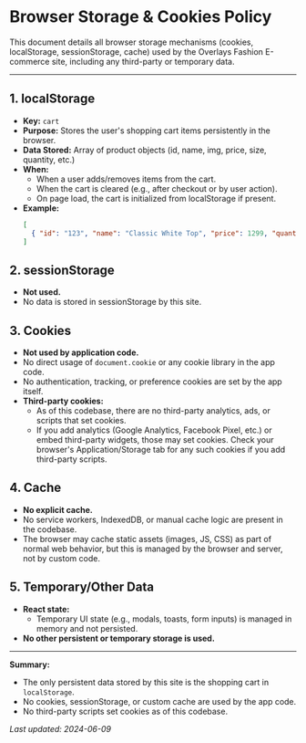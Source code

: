 # Browser Storage & Cookies Policy

This document details all browser storage mechanisms (cookies, localStorage, sessionStorage, cache) used by the Overlays Fashion E-commerce site, including any third-party or temporary data.

---

## 1. localStorage
- **Key:** `cart`
- **Purpose:** Stores the user's shopping cart items persistently in the browser.
- **Data Stored:** Array of product objects (id, name, img, price, size, quantity, etc.)
- **When:**
  - When a user adds/removes items from the cart.
  - When the cart is cleared (e.g., after checkout or by user action).
  - On page load, the cart is initialized from localStorage if present.
- **Example:**
  ```json
  [
    { "id": "123", "name": "Classic White Top", "price": 1299, "quantity": 1 }
  ]
  ```

## 2. sessionStorage
- **Not used.**
- No data is stored in sessionStorage by this site.

## 3. Cookies
- **Not used by application code.**
- No direct usage of `document.cookie` or any cookie library in the app code.
- No authentication, tracking, or preference cookies are set by the app itself.
- **Third-party cookies:**
  - As of this codebase, there are no third-party analytics, ads, or scripts that set cookies.
  - If you add analytics (Google Analytics, Facebook Pixel, etc.) or embed third-party widgets, those may set cookies. Check your browser's Application/Storage tab for any such cookies if you add third-party scripts.

## 4. Cache
- **No explicit cache.**
- No service workers, IndexedDB, or manual cache logic are present in the codebase.
- The browser may cache static assets (images, JS, CSS) as part of normal web behavior, but this is managed by the browser and server, not by custom code.

## 5. Temporary/Other Data
- **React state:**
  - Temporary UI state (e.g., modals, toasts, form inputs) is managed in memory and not persisted.
- **No other persistent or temporary storage is used.**

---

**Summary:**
- The only persistent data stored by this site is the shopping cart in `localStorage`.
- No cookies, sessionStorage, or custom cache are used by the app code.
- No third-party scripts set cookies as of this codebase.

_Last updated: 2024-06-09_ 